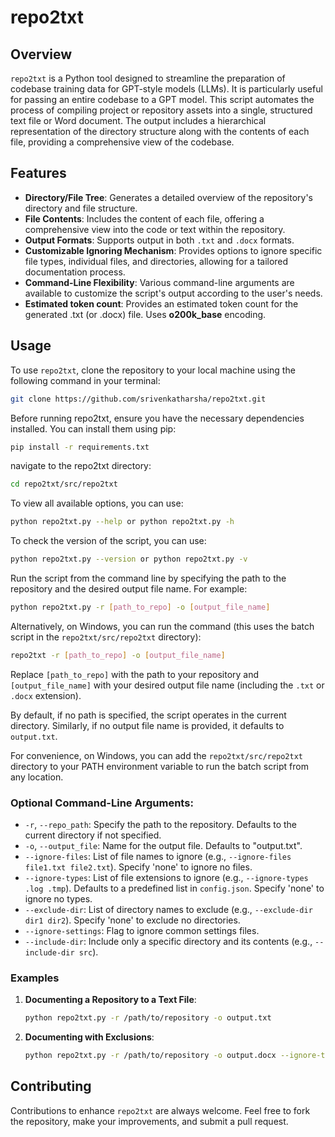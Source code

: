 # repo2txt

## Overview
`repo2txt` is a Python tool designed to streamline the preparation of codebase training data for GPT-style models (LLMs). It is particularly useful for passing an entire codebase to a GPT model. This script automates the process of compiling project or repository assets into a single, structured text file or Word document. The output includes a hierarchical representation of the directory structure along with the contents of each file, providing a comprehensive view of the codebase.

## Features
- **Directory/File Tree**: Generates a detailed overview of the repository's directory and file structure.
- **File Contents**: Includes the content of each file, offering a comprehensive view into the code or text within the repository.
- **Output Formats**: Supports output in both `.txt` and `.docx` formats.
- **Customizable Ignoring Mechanism**: Provides options to ignore specific file types, individual files, and directories, allowing for a tailored documentation process.
- **Command-Line Flexibility**: Various command-line arguments are available to customize the script's output according to the user's needs.
- **Estimated token count**: Provides an estimated token count for the generated .txt (or .docx) file. Uses **o200k_base** encoding.

## Usage

<!-- clone the repository instruction-->
To use `repo2txt`, clone the repository to your local machine using the following command in your terminal:

```bash
git clone https://github.com/srivenkatharsha/repo2txt.git
```

Before running repo2txt, ensure you have the necessary dependencies installed.  You can install them using pip:

```bash
pip install -r requirements.txt
```

navigate to the repo2txt directory:

```bash
cd repo2txt/src/repo2txt
```

To view all available options, you can use:

```bash
python repo2txt.py --help or python repo2txt.py -h
```

To check the version of the script, you can use:

```bash
python repo2txt.py --version or python repo2txt.py -v
```

Run the script from the command line by specifying the path to the repository and the desired output file name. For example:

```bash
python repo2txt.py -r [path_to_repo] -o [output_file_name]
```

Alternatively, on Windows, you can run the command (this uses the batch script in the `repo2txt/src/repo2txt` directory):

```bash
repo2txt -r [path_to_repo] -o [output_file_name]
```

Replace `[path_to_repo]` with the path to your repository and `[output_file_name]` with your desired output file name (including the `.txt` or `.docx` extension).

By default, if no path is specified, the script operates in the current directory. Similarly, if no output file name is provided, it defaults to `output.txt`.

For convenience, on Windows, you can add the `repo2txt/src/repo2txt` directory to your PATH environment variable to run the batch script from any location.

### Optional Command-Line Arguments:

- `-r`, `--repo_path`: Specify the path to the repository. Defaults to the current directory if not specified.
- `-o`, `--output_file`: Name for the output file. Defaults to "output.txt".
- `--ignore-files`: List of file names to ignore (e.g., `--ignore-files file1.txt file2.txt`). Specify 'none' to ignore no files.
- `--ignore-types`: List of file extensions to ignore (e.g., `--ignore-types .log .tmp`). Defaults to a predefined list in `config.json`. Specify 'none' to ignore no types.
- `--exclude-dir`: List of directory names to exclude (e.g., `--exclude-dir dir1 dir2`). Specify 'none' to exclude no directories.
- `--ignore-settings`: Flag to ignore common settings files.
- `--include-dir`: Include only a specific directory and its contents (e.g., `--include-dir src`).

### Examples

1. **Documenting a Repository to a Text File**:
   ```bash
   python repo2txt.py -r /path/to/repository -o output.txt
   ```

2. **Documenting with Exclusions**:
   ```bash
   python repo2txt.py -r /path/to/repository -o output.docx --ignore-types .log .tmp --exclude-dir tests
   ```

## Contributing
Contributions to enhance `repo2txt` are always welcome. Feel free to fork the repository, make your improvements, and submit a pull request.

